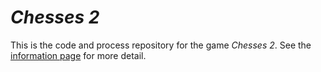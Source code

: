 # *Chesses 2*

This is the code and process repository for the game *Chesses 2*. See the [information page](info/) for more detail.
